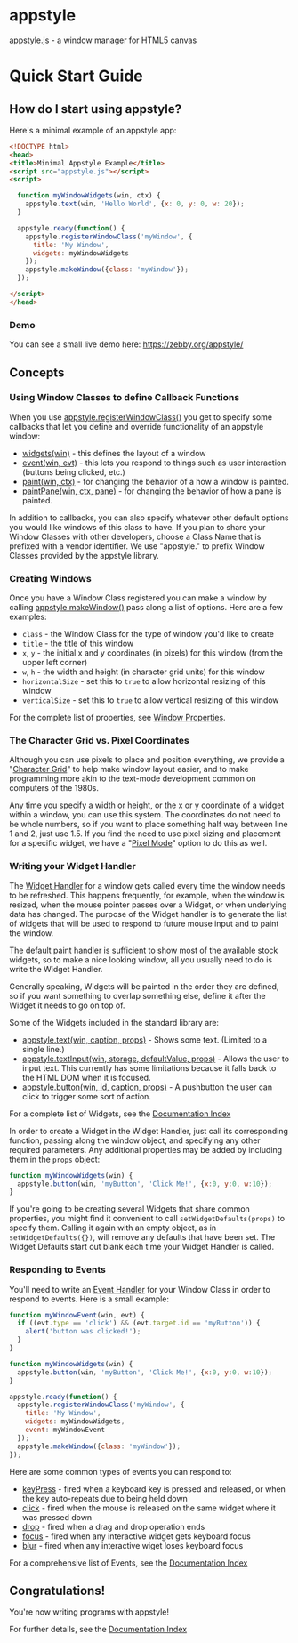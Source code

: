 # appstyle
appstyle.js - a window manager for HTML5 canvas

# Quick Start Guide

## How do I start using appstyle?

Here's a minimal example of an appstyle app:

```html
<!DOCTYPE html>
<head>
<title>Minimal Appstyle Example</title>
<script src="appstyle.js"></script>
<script>

  function myWindowWidgets(win, ctx) {
    appstyle.text(win, 'Hello World', {x: 0, y: 0, w: 20});
  }

  appstyle.ready(function() {
    appstyle.registerWindowClass('myWindow', {
      title: 'My Window',
      widgets: myWindowWidgets
    });
    appstyle.makeWindow({class: 'myWindow'});
  });

</script>
</head>
```

### Demo

You can see a small live demo here: https://zebby.org/appstyle/

## Concepts

### Using Window Classes to define Callback Functions

When you use [appstyle.registerWindowClass()](docs/windows.md#appstyleregisterwindowclassclassname-props) you get to specify some callbacks that let you define and override functionality of an appstyle window:

  * [widgets(win)](docs/callbacks.md#widgets-handler) - this defines the layout of a window
  * [event(win, evt)](docs/callbacks.md#event-handler) - this lets you respond to things such as user interaction (buttons being clicked, etc.)
  * [paint(win, ctx)](docs/callbacks.md#paint-handler) - for changing the behavior of a how a window is painted.
  * [paintPane(win, ctx, pane)](docs/callbacks.md#paintPane-handler) - for changing the behavior of how a pane is painted.

In addition to callbacks, you can also specify whatever other default options you would like windows of this class to have. If you plan to share your Window Classes with other developers, choose a Class Name that is prefixed with a vendor identifier.  We use "appstyle." to prefix Window Classes provided by the appstyle library.

### Creating Windows

Once you have a Window Class registered you can make a window by calling [appstyle.makeWindow()](docs/windows.md#appstylemakewindowprops) pass along a list of options. Here are a few examples:

  * `class` - the Window Class for the type of window you'd like to create
  * `title` - the title of this window
  * `x`, `y` - the initial x and y coordinates (in pixels) for this window (from the upper left corner)
  * `w`, `h` - the width and height (in character grid units) for this window
  * `horizontalSize` - set this to `true` to allow horizontal resizing of this window
  * `verticalSize` - set this to `true` to allow vertical resizing of this window

For the complete list of properties, see [Window Properties](docs/windows.md#window-properties).

### The Character Grid vs. Pixel Coordinates

Although you can use pixels to place and position everything, we provide a "[Character Grid](docs/grid-system.md#character-grid)" to help make window layout easier, and to make programming more akin to the text-mode development common on computers of the 1980s.

Any time you specify a width or height, or the x or y coordinate of a widget within a window, you can use this system. The coordinates do not need to be whole numbers, so if you want to place something half way between line 1 and 2, just use 1.5.  If you find the need to use pixel sizing and placement for a specific widget, we have a "[Pixel Mode](docs/grid-system.md#pixel-mode)" option to do this as well.

### Writing your Widget Handler

The [Widget Handler](docs/callbacks.md#widgets-handler) for a window gets called every time the window needs to be refreshed. This happens frequently, for example, when the window is resized, when the mouse pointer passes over a Widget, or when underlying data has changed. The purpose of the Widget handler is to generate the list of widgets that will be used to respond to future mouse input and to paint the window.

The default paint handler is sufficient to show most of the available stock widgets, so to make a nice looking window, all you usually need to do is write the Widget Handler.

Generally speaking, Widgets will be painted in the order they are defined, so if you want something to overlap something else, define it after the Widget it needs to go on top of.

Some of the Widgets included in the standard library are:

  * [appstyle.text(win, caption, props)](docs/widgets/README.md#text) - Shows some text. (Limited to a single line.)
  * [appstyle.textInput(win, storage, defaultValue, props)](docs/widgets/README.md#text-input) - Allows the user to input text. This currently has some limitations because it falls back to the HTML DOM when it is focused.
  * [appstyle.button(win, id, caption, props)](docs/widgets/README.md#button) - A pushbutton the user can click to trigger some sort of action.

For a complete list of Widgets, see the [Documentation Index](docs/README.md)

In order to create a Widget in the Widget Handler, just call its corresponding function, passing along the window object, and specifying any other required parameters. Any additional properties may be added by including them in the `props` object:

```js
function myWindowWidgets(win) {
  appstyle.button(win, 'myButton', 'Click Me!', {x:0, y:0, w:10});
}
```

If you're going to be creating several Widgets that share common properties, you might find it convenient to call `setWidgetDefaults(props)` to specify them.  Calling it again with an empty object, as in `setWidgetDefaults({})`, will remove any defaults that have been set. The Widget Defaults start out blank each time your Widget Handler is called.

### Responding to Events

You'll need to write an [Event Handler](docs/callbacks.md#event-handler) for your Window Class in order to respond to events.  Here is a small example:

```js
function myWindowEvent(win, evt) {
  if ((evt.type == 'click') && (evt.target.id == 'myButton')) {
    alert('button was clicked!');
  }
}

function myWindowWidgets(win) {
  appstyle.button(win, 'myButton', 'Click Me!', {x:0, y:0, w:10});
}

appstyle.ready(function() {
  appstyle.registerWindowClass('myWindow', {
    title: 'My Window',
    widgets: myWindowWidgets,
    event: myWindowEvent
  });
  appstyle.makeWindow({class: 'myWindow'});
});
```

Here are some common types of events you can respond to:

  * [keyPress](docs/keyboard-events.md#key-press) - fired when a keyboard key is pressed and released, or when the key auto-repeats due to being held down
  * [click](docs/mouse-events.md#click) - fired when the mouse is released on the same widget where it was pressed down
  * [drop](docs/mouse-events.md#drop) - fired when a drag and drop operation ends
  * [focus](docs/focus.md#focus) - fired when any interactive widget gets keyboard focus
  * [blur](docs/focus.md#blur) - fired when any interactive wiget loses keyboard focus

For a comprehensive list of Events, see the [Documentation Index](docs/README.md)

## Congratulations!

You're now writing programs with appstyle!

For further details, see the [Documentation Index](docs/README.md)
